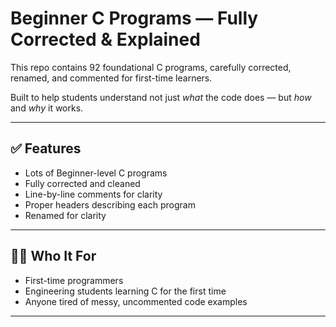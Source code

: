 # Beginner C Programs — Fully Corrected & Explained

This repo contains 92 foundational C programs, carefully corrected, renamed, and commented for first-time learners.

Built to help students understand not just *what* the code does — but *how* and *why* it works.

---

## ✅ Features
- Lots of Beginner-level C programs
- Fully corrected and cleaned
- Line-by-line comments for clarity
- Proper headers describing each program
- Renamed for clarity 

---

## 🧑‍🎓 Who It For
- First-time programmers
- Engineering students learning C for the first time
- Anyone tired of messy, uncommented code examples

---
